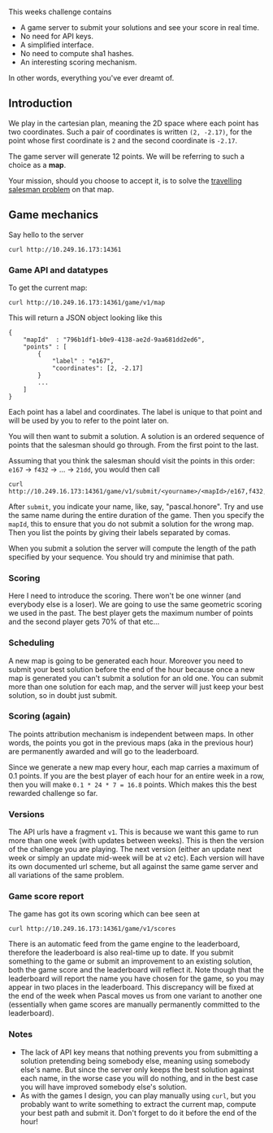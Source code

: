 
This weeks challenge contains

- A game server to submit your solutions and see your score in real time.
- No need for API keys.
- A simplified interface.
- No need to compute sha1 hashes.
- An interesting scoring mechanism. 

In other words, everything you've ever dreamt of.

## Introduction

We play in the cartesian plan, meaning the 2D space where each point has two coordinates. Such a pair of coordinates is written `(2, -2.17)`, for the point whose first coordinate is `2` and the second coordinate is `-2.17`.

The game server will generate 12 points. We will be referring to such a choice as a **map**.

Your mission, should you choose to accept it, is to solve the [travelling salesman problem](https://en.wikipedia.org/wiki/Travelling_salesman_problem) on that map.

## Game mechanics

Say hello to the server

```
curl http://10.249.16.173:14361
```

### Game API and datatypes

To get the current map:

```
curl http://10.249.16.173:14361/game/v1/map
```

This will return a JSON object looking like this

```
{
    "mapId"  : "796b1df1-b0e9-4138-ae2d-9aa681dd2ed6",
    "points" : [
        {
            "label" : "e167",
            "coordinates": [2, -2.17]
        }
        ...
    ]
}
```

Each point has a label and coordinates. The label is unique to that point and will be used by you to refer to the point later on. 

You will then want to submit a solution. A solution is an ordered sequence of points that the salesman should go through. From the first point to the last. 

Assuming that you think the salesman should visit the points in this order: `e167` -> `f432` -> ... -> `21dd`, you would then call

```
curl http://10.249.16.173:14361/game/v1/submit/<yourname>/<mapId>/e167,f432,...,21dd
```

After `submit`, you indicate your name, like, say, "pascal.honore". Try and use the same name during the entire duration of the game. Then you specify the `mapId`, this to ensure that you do not submit a solution for the wrong map. Then you list the points by giving their labels separated by comas.

When you submit a solution the server will compute the length of the path specified by your sequence. You should try and minimise that path.

### Scoring

Here I need to introduce the scoring. There won't be one winner (and everybody else is a loser). We are going to use the same geometric scoring we used in the past. The best player gets the maximum number of points and the second player gets 70% of that etc...

### Scheduling

A new map is going to be generated each hour. Moreover you need to submit your best solution before the end of the hour because once a new map is generated you can't submit a solution for an old one. You can submit more than one solution for each map, and the server will just keep your best solution, so in doubt just submit.

### Scoring (again)

The points attribution mechanism is independent between maps. In other words, the points you got in the previous maps (aka in the previous hour) are permanently awarded and will go to the leaderboard. 

Since we generate a new map every hour, each map carries a maximum of 0.1 points. If you are the best player of each hour for an entire week in a row, then you will make `0.1 * 24 * 7 = 16.8` points. Which makes this the best rewarded challenge so far. 

### Versions

The API urls have a fragment `v1`. This is because we want this game to run more than one week (with updates between weeks). This is then the version of the challenge you are playing. The next version (either an update next week or simply an update mid-week will be at `v2` etc). Each version will have its own documented url scheme, but all against the same game server and all variations of the same problem. 

### Game score report

The game has got its own scoring which can bee seen at

```
curl http://10.249.16.173:14361/game/v1/scores
```

There is an automatic feed from the game engine to the leaderboard, therefore the leaderboard is also real-time up to date. If you submit something to the game or submit an improvement to an existing solution, both the game score and the leaderboard will reflect it. Note though that the leaderboard will report the name you have chosen for the game, so you may appear in two places in the leaderboard. This discrepancy will be fixed at the end of the week when Pascal moves us from one variant to another one (essentially when game scores are manually permanently committed to the leaderboard).

### Notes

- The lack of API key means that nothing prevents you from submitting a solution pretending being somebody else, meaning using somebody else's name. But since the server only keeps the best solution against each name, in the worse case you will do nothing, and in the best case you will have improved somebody else's solution. 
- As with the games I design, you can play manually using `curl`, but you probably want to write something to extract the current map, compute your best path and submit it. Don't forget to do it before the end of the hour!